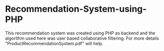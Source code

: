 # Recommendation-System-using-PHP
This recommendation system was created using PHP as backend and the algorithm used here was user based collaborative filtering. For more details "ProductRecommendationSystem.pdf" will help.
